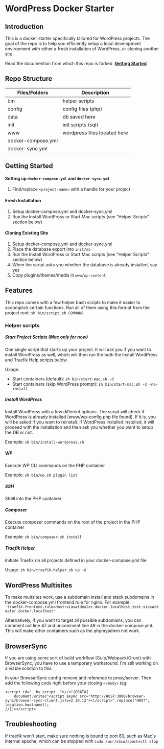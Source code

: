 # WordPress Docker Starter

## Introduction

This is a docker starter specifically tailored for WordPress projects. The goal of the repo is to help you efficiently setup a local development environment with either a fresh installation of WordPress, or cloning another site.

Read the documention from which this repo is forked: [**Getting Started**](http://docker4wordpress.readthedocs.io)

## Repo Structure
| Files/Folders      	| Description                  	|
|--------------------	|------------------------------	|
| bin                	| helper scripts               	|
| config             	| config files (php)           	|
| data               	| db saved here                	|
| init               	| init scripts (sql)           	|
| www                	| wordpress files located here 	|
| docker-compose.yml 	|                              	|
| docker-sync.yml    	|                              	|

## Getting Started
#### Setting up `docker-compose.yml` and `docker-sync.yml`
1. Find/replace `<project-name>` with a handle for your project

#### Fresh Installation
1. Setup docker-compose.yml and docker-sync.yml
1. Run the Install WordPress or Start Mac scripts (see "Helper Scripts" section below)

#### Cloning Existing Site
1. Setup docker-compose.yml and docker-sync.yml
1. Place the database export into `init/db`
1. Run the Install WordPress or Start Mac scripts (see "Helper Scripts" section below)
1. When the script asks you whether the database is already installed, say yes
1. Copy plugins/themes/media in `www/wp-content`

## Features
This repo comes with a few helper bash scripts to make it easier to accomplish certain functions. Run all of them using this format from the project root: `sh bin/script.sh COMMAND`

### Helper scripts

##### Start Project Scripts (Mac only for now)
One single script that starts up your project. It will ask you if you want to install WordPress as well, which will then run the both the Install WordPress and Traefik Help scripts below.

Usage: 

- Start containers (default): `sh bin/start-mac.sh -d`
- Start containers (skip WordPress prompt): `sh bin/start-mac.sh -d -no-install`

##### Install WordPress
Install WordPress with a few different options. The script will check if WordPress is already installed (www/wp-config.php file found). If it is, you will be asked if you want to reinstall. If WordPress installed installed, it will proceed with the installation and then ask you whether you want to setup the DB or not.

Example: `sh bin/install-wordpress.sh`

##### WP
Execute WP CLI commands on the PHP container

Example: `sh bin/wp.sh plugin list`

##### SSH
Shell into the PHP container

##### Composer
Execute composer commands on the root of the project in the PHP container

Example: `sh bin/composer.sh install`

##### Traefik Helper
Initiate Traefik on all projects defined in your docker-compose.yml file

Usage: `sh bin/traefik-helper.sh up -d`


## WordPress Multisites
To make multsites work, use a subdomain install and stack subdomains in the docker-compose.yml frontend rule for nginx. For example:
`- 'traefik.frontend.rule=Host:viasatdealer.docker.localhost,test.viasatdealer.docker.localhost'`

Alternatively, if you want to target all possible subdomains, you can comment out line 47 and uncomment line 48 in the docker-compose.yml. This will make other containers such as the phpmyadmin not work.

## BrowserSync
If you are using some sort of build workflow (Gulp/Webpack/Grunt) with BrowserSync, you have to use a temporary workaround. I'm still working on a viable solution to this.

In your BrowserSync config remove and reference to proxy/server. Then add the following code right before your closing `</body>` tag:
```
<script id="__bs_script__">//<![CDATA[
    document.write("<script async src='http://HOST:3000/browser-sync/browser-sync-client.js?v=2.18.13'><\/script>".replace("HOST", location.hostname));
//]]></script>
```

## Troubleshooting
If traefik won't start, make sure nothing is bound to port 80, such as Mac's internal apache, which can be stopped with `sudo /usr/sbin/apachectl stop`